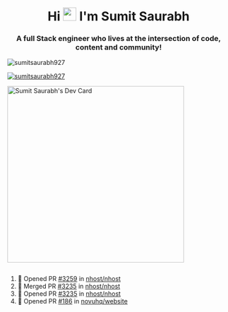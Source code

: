 <h1 align="center">Hi <img src="https://raw.githubusercontent.com/MartinHeinz/MartinHeinz/master/wave.gif" width="30px"> I'm Sumit Saurabh</h1>
<h3 align="center">A full Stack engineer who lives at the intersection of code, content and community!</h3>

<p align="left"> <img src="https://komarev.com/ghpvc/?username=sumitsaurabh927&label=Profile%20views&color=0e75b6&style=flat" alt="sumitsaurabh927" /> </p>


<p align="left"> <a href="https://twitter.com/sumitsaurabh927" target="blank"><img src="https://img.shields.io/twitter/follow/sumitsaurabh927?logo=twitter&style=for-the-badge" alt="sumitsaurabh927" /></a> </p>


<a href="https://api.daily.dev/devcards/7d94ae10a1cc42f39f319acddfaf2e5b.png?r=6b7"><img src="https://api.daily.dev/devcards/7d94ae10a1cc42f39f319acddfaf2e5b.png?r=6b7" width="400" alt="Sumit Saurabh's Dev Card"/></a>

<p align="left"> <a href="https://twitter.com/" target="blank"><img src="https://img.shields.io/twitter/follow/?logo=twitter&style=for-the-badge" alt="" /></a> </p>



<!--
<p><img align="center" src="https://github-readme-stats.vercel.app/api?username=sumitsaurabh927&count_private=true" alt="sumitsaurabh927" /></p>
-->

<!--START_SECTION:activity-->
1. 💪 Opened PR [#3259](https://github.com/nhost/nhost/pull/3259) in [nhost/nhost](https://github.com/nhost/nhost)
2. 🎉 Merged PR [#3235](https://github.com/nhost/nhost/pull/3235) in [nhost/nhost](https://github.com/nhost/nhost)
3. 💪 Opened PR [#3235](https://github.com/nhost/nhost/pull/3235) in [nhost/nhost](https://github.com/nhost/nhost)
4. 💪 Opened PR [#186](https://github.com/novuhq/website/pull/186) in [novuhq/website](https://github.com/novuhq/website)
<!--END_SECTION:activity-->
